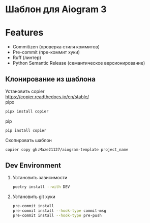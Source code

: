 # Шаблон для Aiogram 3

# Features
- Commitizen (проверка стиля коммитов)
- Pre-commit (пре-коммит хуки)
- Ruff (линтер)
- Python Semantic Release (семантическое версионирование)

## Клонирование из шаблона

Установить copier  
https://copier.readthedocs.io/en/stable/  
pipx
```bash
pipx install copier
```  
pip
```bash
pip install copier
``` 

Скопировать шаблон
```bash
copier copy gh:Maze21127/aiogram-template project_name
```

## Dev Environment

1. Установить зависимости
    ```bash
    poetry install --with DEV
    ```
2. Установить git хуки
    ```bash
   pre-commit install
   pre-commit install --hook-type commit-msg
   pre-commit install --hook-type pre-push
    ```